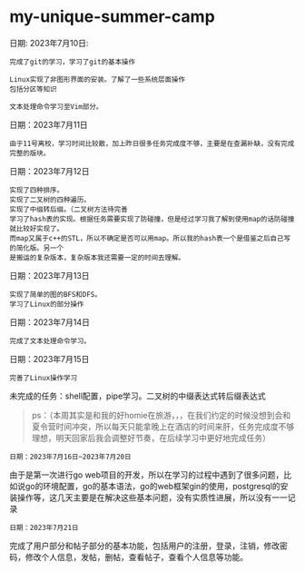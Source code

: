 # my-unique-summer-camp



日期: 2023年7月10日:
```
完成了git的学习，学习了git的基本操作
```
```
Linux实现了非图形界面的安装。了解了一些系统层面操作
包括分区等知识
```
```
文本处理命令学习至Vim部分。
```
日期：2023年7月11日
```
由于11号离校，学习时间比较散，加上昨日很多任务完成度不够，主要是在查漏补缺，没有完成完整的版块。
```
日期：2023年7月12日
```
实现了四种排序。
实现了二叉树的四种遍历。
实现了中缀转后缀。（二叉树方法待完善
学习了hash表的实现。根据任务需要实现了防碰撞，但是经过学习我了解到使用map的话防碰撞就比较好实现了。
而map又属于c++的STL，所以不确定是否可以用map。所以我的hash表一个是借鉴之后自己写的简化版。另一个
是搬运的复杂版本，复杂版本我还需要一定的时间去理解。
```
日期：2023年7月13日
```
实现了简单的图的BFS和DFS。
学习了Linux的部分操作
```

日期：2023年7月14日
```
完成了文本处理命令学习。
```
日期：2023年7月15日
```
完善了Linux操作学习
```
未完成的任务：shell配置，pipe学习。二叉树的中缀表达式转后缀表达式
> ps：（本周其实是和我的好homie在旅游，，，在我们约定的时候没想到会和夏令营时间冲突，所以每天只能拿晚上在酒店的时间来肝，任务完成度不够理想，明天回家后我会调整好节奏，在后续学习中更好地完成任务）
```
日期：2023年7月16日~2023年7月20日
```
由于是第一次进行go web项目的开发，所以在学习的过程中遇到了很多问题，比如说go的环境配置，go的基本语法，go的web框架gin的使用，postgresql的安装操作等，这几天主要是在解决这些基本问题，没有实质性进展，所以没有一一记录
```
日期：2023年7月21日
```
完成了用户部分和帖子部分的基本功能，包括用户的注册，登录，注销，修改密码，修改个人信息，发帖，删帖，查看帖子，查看个人信息等功能。
```